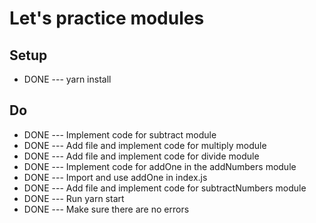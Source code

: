 # Let's practice modules
## Setup
* DONE --- yarn install

## Do
* DONE --- Implement code for subtract module
* DONE --- Add file and implement code for multiply module
* DONE --- Add file and implement code for divide module
* DONE --- Implement code for addOne in the addNumbers module
* DONE --- Import and use addOne in index.js
*  DONE --- Add file and implement code for subtractNumbers module
*  DONE --- Run yarn start
*  DONE --- Make sure there are no errors
